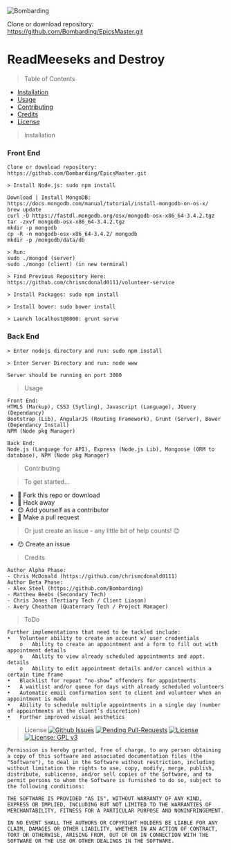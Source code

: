 ![Bombarding](https://wallpaperscraft.com/image/counter_strike_global_offensive_art_anarchist_game_card_steam_cs_go_97006_2560x1024.jpg)

Clone or download repository: https://github.com/Bombarding/EpicsMaster.git

# ReadMeeseks and Destroy

> Table of Contents

- [Installation](#installation)
- [Usage](#usage)
- [Contributing](#contributing)
- [Credits](#credits)
- [License](#license)

> Installation

### Front End
```
Clone or download repository: https://github.com/Bombarding/EpicsMaster.git

> Install Node.js: sudo npm install

Download | Install MongoDB:
https://docs.mongodb.com/manual/tutorial/install-mongodb-on-os-x/
brew update
curl -O https://fastdl.mongodb.org/osx/mongodb-osx-x86_64-3.4.2.tgz
tar -zxvf mongodb-osx-x86_64-3.4.2.tgz
mkdir -p mongodb
cp -R -n mongodb-osx-x86_64-3.4.2/ mongodb
mkdir -p /mongodb/data/db

> Run:
sudo ./mongod (server)
sudo ./mongo (client) (in new terminal)

> Find Previous Repository Here: https://github.com/chrismcdonald0111/volunteer-service

> Install Packages: sudo npm install

> Install bower: sudo bower install

> Launch localhost@8000: grunt serve
```
### Back End
```
> Enter nodejs directory and run: sudo npm install

> Enter Server Directory and run: node www

Server should be running on port 3000
```

> Usage
```
Front End:
HTML5 (Markup), CSS3 (Sytling), Javascript (Language), JQuery (Dependancy)
Bootstrap (Lib), AngularJS (Routing Framework), Grunt (Server), Bower (Dependancy Install)
NPM (Node pkg Manager)

Back End:
Node.js (Language for API), Express (Node.js Lib), Mongoose (ORM to database), NPM (Node pkg Manager)
```

> Contributing

> To get started...

- 🍴 Fork this repo or download
- 🔨 Hack away
- 😊 Add yourself as a contributor
- 🔧 Make a pull request 

> Or just create an issue - any little bit of help counts! 😊

- 😯 Create an issue 

> Credits

```
Author Alpha Phase:
- Chris McDonald (https://github.com/chrismcdonald0111)
Author Beta Phase:
- Alex Steel (https://github.com/Bombarding)
- Matthew Beebs (Secondary Tech)
- Chris Jones (Tertiary Tech / Client Liason)
- Avery Cheatham (Quaternary Tech / Project Manager)

```
> ToDo
```
Further implementations that need to be tackled include:
•	Volunteer ability to create an account w/ user credentials
	o	Ability to create an appointment and a form to fill out with appointment details
	o	Ability to view already scheduled appointments and appt. details
	o	Ability to edit appointment details and/or cancel within a certain time frame
•	Blacklist for repeat “no-show” offenders for appointments
•	A waitlist and/or queue for days with already scheduled volunteers
•	Automatic email confirmation sent to client and volunteer when an appointment is made
•	Ability to schedule multiple appointments in a single day (number of appointments at the client’s discretion)
•	Further improved visual aesthetics 
```



> License
[![Github Issues](http://githubbadges.herokuapp.com/Bombarding/readme/issues.svg?style=flat-square)](https://github.com/Bombarding/readme/issues) [![Pending Pull-Requests](http://githubbadges.herokuapp.com/Bombarding/readme/pulls.svg?style=flat-square)](https://github.com/Bombarding/readme/pulls) [![License](http://img.shields.io/:license-mit-blue.svg?style=flat-square)](http://badges.mit-license.org)[![License: GPL v3](https://img.shields.io/badge/License-GPL%20v3-blue.svg)](http://www.gnu.org/licenses/gpl-3.0)

```
Permission is hereby granted, free of charge, to any person obtaining a copy of this software and associated documentation files (the "Software"), to deal in the Software without restriction, including without limitation the rights to use, copy, modify, merge, publish, distribute, sublicense, and/or sell copies of the Software, and to permit persons to whom the Software is furnished to do so, subject to the following conditions:

THE SOFTWARE IS PROVIDED "AS IS", WITHOUT WARRANTY OF ANY KIND, EXPRESS OR IMPLIED, INCLUDING BUT NOT LIMITED TO THE WARRANTIES OF MERCHANTABILITY, FITNESS FOR A PARTICULAR PURPOSE AND NONINFRINGEMENT. 

IN NO EVENT SHALL THE AUTHORS OR COPYRIGHT HOLDERS BE LIABLE FOR ANY CLAIM, DAMAGES OR OTHER LIABILITY, WHETHER IN AN ACTION OF CONTRACT, TORT OR OTHERWISE, ARISING FROM, OUT OF OR IN CONNECTION WITH THE SOFTWARE OR THE USE OR OTHER DEALINGS IN THE SOFTWARE.
```
